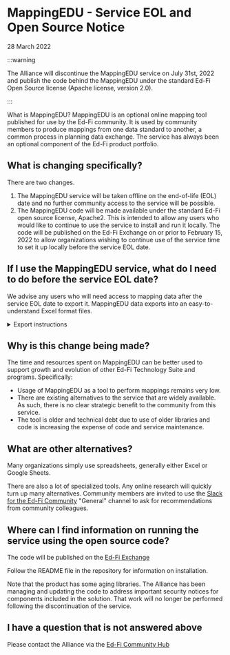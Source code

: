 # MappingEDU - Service EOL and Open Source Notice

28 March 2022

:::warning

The Alliance will discontinue the MappingEDU service on July 31st, 2022 and
publish the code behind the MappingEDU under the standard Ed-Fi Open Source
license (Apache license, version 2.0).

:::

What is MappingEDU? MappingEDU is an optional online mapping tool published for
use by the Ed-Fi community. It is used by community members to produce mappings
from one data standard to another, a common process in planning data exchange.
The service has always been an optional component of the Ed-Fi product
portfolio.

## What is changing specifically?

There are two changes.

1. The MappingEDU service will be taken offline on the end-of-life (EOL) date
   and no further community access to the service will be possible.
2. The MappingEDU code will be made available under the standard Ed-Fi open
   source license, Apache2. This is intended to allow any users who would like
   to continue to use the service to install and run it locally. The code will
   be published on the Ed-Fi Exchange on or prior to February 15, 2022 to allow
   organizations wishing to continue use of the service time to set it up
   locally before the service EOL date.

## If I use the MappingEDU service, what do I need to do before the service EOL date?

We advise any users who will need access to mapping data after the service EOL
date to export it. MappingEDU data exports into an easy-to-understand Excel
format files.

<details>
<summary>Export instructions</summary>
MappingEDU allows both data standards and mapping projects to be exported.

* To export a mapping, please use the instructions here: 1.12 - Export into
  Excel
* To export a data standard
  * Go to the home page of the data standard
  * Click on "Actions"
  * Click on "Export Data Standard" - the data standard will be exported in the
     format documented here: 1.1 - Format a Source Standard for Upload

</details>

## Why is this change being made?

The time and resources spent on MappingEDU can be better used to support growth
and evolution of other Ed-Fi Technology Suite and programs. Specifically:

* Usage of MappingEDU as a tool to perform mappings remains very low.
* There are existing alternatives to the service that are widely available. As
  such, there is no clear strategic benefit to the community from this service.
* The tool is older and technical debt due to use of older libraries and code is
  increasing the expense of code and service maintenance.

## What are other alternatives?

Many organizations simply use spreadsheets, generally either Excel or Google
Sheets.

There are also a lot of specialized tools. Any online research will quickly turn
up many alternatives. Community members are invited to use the [Slack for the
Ed-Fi Community](/community/involved/slack) "General" channel to ask for
recommendations from community colleagues.

## Where can I find information on running the service using the open source code?

The code will be published on the [Ed-Fi
Exchange](https://edfi.atlassian.net/wiki/display/EXCHANGE/MappingEDU)

Follow the README file in the repository for information on installation.

Note that the product has some aging libraries. The Alliance has been managing
and updating the code to address important security notices for components
included in the solution. That work will no longer be performed following the
discontinuation of the service.

## I have a question that is not answered above

Please contact the Alliance via the [Ed-Fi Community
Hub](https://community.ed-fi.org)
